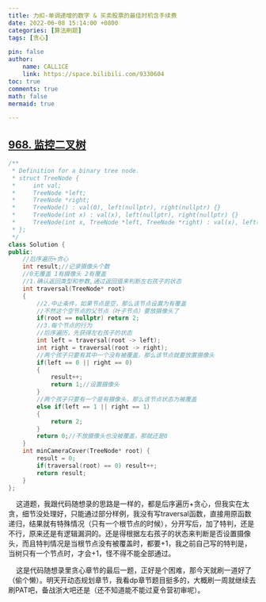 ```yaml
---
title: 力扣-单调递增的数字 & 买卖股票的最佳时机含手续费
date: 2022-06-08 15:14:00 +0800
categories: [算法刷题]
tags: [贪心]

pin: false
author: 
    name: CALL1CE
    link: https://space.bilibili.com/9330604
toc: true
comments: true
math: false
mermaid: true

---
```


## [968. 监控二叉树](https://leetcode.cn/problems/binary-tree-cameras/)

```cpp
/**
 * Definition for a binary tree node.
 * struct TreeNode {
 *     int val;
 *     TreeNode *left;
 *     TreeNode *right;
 *     TreeNode() : val(0), left(nullptr), right(nullptr) {}
 *     TreeNode(int x) : val(x), left(nullptr), right(nullptr) {}
 *     TreeNode(int x, TreeNode *left, TreeNode *right) : val(x), left(left), right(right) {}
 * };
 */
class Solution {
public:
    //后序遍历+贪心
    int result;//记录摄像头个数
    //0无覆盖 1有摄像头 2有覆盖
    //1.确认返回类型和参数,通过返回值来判断左右孩子的状态
    int traversal(TreeNode* root)
    {
        //2.中止条件，如果节点是空，那么该节点设置为有覆盖
        //不然这个空节点的父节点（叶子节点）要放摄像头了
        if(root == nullptr) return 2;
        //3.每个节点的行为
        //后序遍历，先获得左右孩子的状态
        int left = traversal(root -> left);
        int right = traversal(root -> right);
        //两个孩子只要有其中一个没有被覆盖，那么该节点就要放置摄像头
        if(left == 0 || right == 0)
        {
            result++;
            return 1;//设置摄像头
        }
        //两个孩子只要有一个是有摄像头，那么该节点状态为被覆盖
        else if(left == 1 || right == 1)
        {
            return 2;
        }
        return 0;//不放摄像头也没被覆盖，那就还是0
    }
    int minCameraCover(TreeNode* root) {
        result = 0;
        if(traversal(root) == 0) result++;
        return result;
    }
};
```

    这道题，我跟代码随想录的思路是一样的，都是后序遍历+贪心，但我实在太贪，细节没处理好，只能通过部分样例，我没有写traversal函数，直接用原函数递归，结果就有特殊情况（只有一个根节点的时候），分开写后，加了特判，还是不行，原来还是有逻辑漏洞的。还是得根据左右孩子的状态来判断是否设置摄像头，而且特判情况是当根节点没有被覆盖时，都要+1，我之前自己写的特判是，当树只有一个节点时，才会+1，怪不得不能全部通过。

    这是代码随想录里贪心章节的最后一题，正好是个困难，那今天就刷一道好了（偷个懒）。明天开动态规划章节，我看dp章节题目挺多的，大概刷一周就继续去刷PAT吧，备战浙大吧还是（还不知道能不能过夏令营初审呢）。
